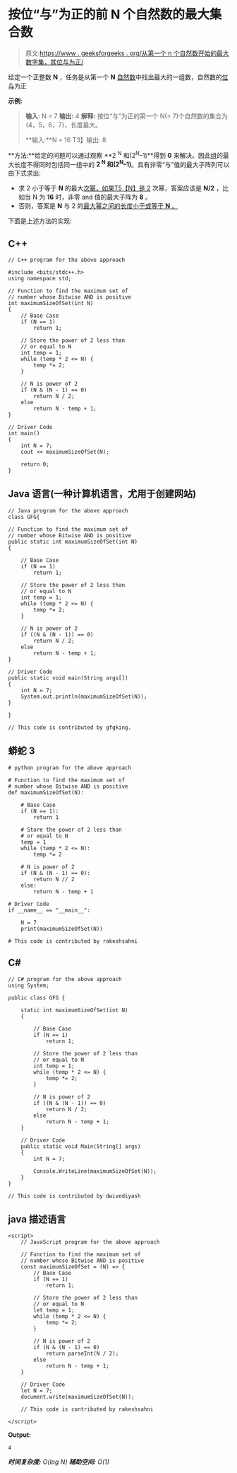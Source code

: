 # 按位“与”为正的前 N 个自然数的最大集合数

> 原文:[https://www . geeksforgeeks . org/从第一个 n 个自然数开始的最大数字集，其位与为正/](https://www.geeksforgeeks.org/maximum-set-of-number-from-the-first-n-natural-numbers-whose-bitwise-and-is-positive/)

给定一个正整数 **N** ，任务是从第一个 **N** [自然数](https://www.geeksforgeeks.org/natural-numbers/)中找出最大的一组数，自然数的[位与](https://www.geeksforgeeks.org/bitwise-operators-in-c-cpp/)为正

**示例:**

> **输入:** N = 7
> **输出:** 4
> **解释:**
> 按位“与”为正的第一个 N(= 7)个自然数的集合为{4，5，6，7}，长度最大。
> 
> **输入:**N = 16
> T3】输出: 8

**方法:**给定的问题可以通过观察 **2 <sup>N</sup> 和(2<sup>N</sup>–1)**得到 **0** 来解决。因此[组](https://www.geeksforgeeks.org/set-in-cpp-stl/)的最大长度不得同时包括同一组中的 **2 <sup>N</sup> 和(2<sup>N</sup>–1)**。具有非零“与”值的最大子阵列可以由下式求出:

*   求 2 小于等于 **N** 的最大[次幂，如果](https://www.geeksforgeeks.org/highest-power-2-less-equal-given-number/)[T5【N】是 2](https://www.geeksforgeeks.org/program-to-find-whether-a-given-number-is-power-of-2/) 次幂，答案应该是 **N/2** ，比如当 N 为 **16** 时，非零 and 值的最大子阵为 **8** 。
*   否则，答案是 **N** 与 2 的[最大幂之间的长度小于或等于 **N** 。](https://www.geeksforgeeks.org/highest-power-2-less-equal-given-number/)

下面是上述方法的实现:

## C++

```
// C++ program for the above approach

#include <bits/stdc++.h>
using namespace std;

// Function to find the maximum set of
// number whose Bitwise AND is positive
int maximumSizeOfSet(int N)
{
    // Base Case
    if (N == 1)
        return 1;

    // Store the power of 2 less than
    // or equal to N
    int temp = 1;
    while (temp * 2 <= N) {
        temp *= 2;
    }

    // N is power of 2
    if (N & (N - 1) == 0)
        return N / 2;
    else
        return N - temp + 1;
}

// Driver Code
int main()
{
    int N = 7;
    cout << maximumSizeOfSet(N);

    return 0;
}
```

## Java 语言(一种计算机语言，尤用于创建网站)

```
// Java program for the above approach
class GFG{

// Function to find the maximum set of
// number whose Bitwise AND is positive
public static int maximumSizeOfSet(int N)
{

    // Base Case
    if (N == 1)
        return 1;

    // Store the power of 2 less than
    // or equal to N
    int temp = 1;
    while (temp * 2 <= N) {
        temp *= 2;
    }

    // N is power of 2
    if ((N & (N - 1)) == 0)
        return N / 2;
    else
        return N - temp + 1;
}

// Driver Code
public static void main(String args[])
{
    int N = 7;
    System.out.println(maximumSizeOfSet(N));
}

}

// This code is contributed by gfgking.
```

## 蟒蛇 3

```
# python program for the above approach

# Function to find the maximum set of
# number whose Bitwise AND is positive
def maximumSizeOfSet(N):

    # Base Case
    if (N == 1):
        return 1

    # Store the power of 2 less than
    # or equal to N
    temp = 1
    while (temp * 2 <= N):
        temp *= 2

    # N is power of 2
    if (N & (N - 1) == 0):
        return N // 2
    else:
        return N - temp + 1

# Driver Code
if __name__ == "__main__":

    N = 7
    print(maximumSizeOfSet(N))

# This code is contributed by rakeshsahni
```

## C#

```
// C# program for the above approach
using System;

public class GFG {

    static int maximumSizeOfSet(int N)
    {

        // Base Case
        if (N == 1)
            return 1;

        // Store the power of 2 less than
        // or equal to N
        int temp = 1;
        while (temp * 2 <= N) {
            temp *= 2;
        }

        // N is power of 2
        if ((N & (N - 1)) == 0)
            return N / 2;
        else
            return N - temp + 1;
    }

    // Driver Code
    public static void Main(String[] args)
    {
        int N = 7;

        Console.WriteLine(maximumSizeOfSet(N));
    }
}

// This code is contributed by dwivediyash
```

## java 描述语言

```
<script>
    // JavaScript program for the above approach

    // Function to find the maximum set of
    // number whose Bitwise AND is positive
    const maximumSizeOfSet = (N) => {
        // Base Case
        if (N == 1)
            return 1;

        // Store the power of 2 less than
        // or equal to N
        let temp = 1;
        while (temp * 2 <= N) {
            temp *= 2;
        }

        // N is power of 2
        if (N & (N - 1) == 0)
            return parseInt(N / 2);
        else
            return N - temp + 1;
    }

    // Driver Code
    let N = 7;
    document.write(maximumSizeOfSet(N));

    // This code is contributed by rakeshsahni

</script>
```

**Output:** 

```
4
```

***时间复杂度:** O(log N)*
***辅助空间:** O(1)*